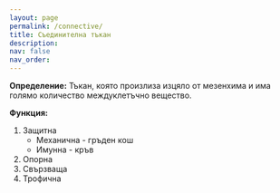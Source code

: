 ```yaml
---
layout: page
permalink: /connective/
title: Съединителна тъкан
description:
nav: false
nav_order:
---
```


**Определение:** 
Тъкан, която произлиза изцяло от мезенхима и има голямо количество междуклетъчно вещество.

**Функция:** 
1. Защитна
	- Механична - гръден кош
	- Имунна - кръв 
1. Опорна
2. Свързваща
3. Трофична